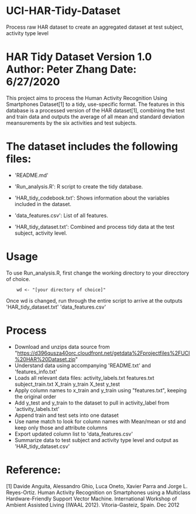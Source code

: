 # UCI-HAR-Tidy-Dataset
Process raw HAR dataset to create an aggregated dataset at test subject, activity type level

HAR Tidy Dataset
Version 1.0
Author: Peter Zhang
Date: 6/27/2020
====================

This project aims to process the Human Activity Recognition Using Smartphones Dataset[1] to a tidy, use-specific format. The features in this database is a processed version of the HAR dataset[1], combining the test and train data and outputs the average of all mean and standard deviation meansurements by the six activities and test subjects.


The dataset includes the following files:
=========================================

- 'README.md'

- 'Run_analysis.R': R script to create the tidy database.

- 'HAR_tidy_codebook.txt': Shows information about the variables included in the dataset.

- 'data_features.csv': List of all features.

- 'HAR_tidy_dataset.txt': Combined and process tidy data at the test subject, activity level.


Usage
=====

To use Run_analysis.R, first change the working directory to your direcctory of choice.
		
		wd <- "[your directory of choice]"

Once wd is changed, run through the entire script to arrive at the outputs
		'HAR_tidy_dataset.txt'
		'data_features.csv'


Process 
=======
- Download and unzips data source from "https://d396qusza40orc.cloudfront.net/getdata%2Fprojectfiles%2FUCI%20HAR%20Dataset.zip"
- Understand data using accompanying 'README.txt' and 'features_info.txt'
- Loads all relevant data files:
	activity_labels.txt
	features.txt
	subject_train.txt
	X_train
	y_train
	X_test
	y_test
- Apply column names to x_train and y_train using "features.txt", keeping the original order
- Add y_test and y_train to the dataset to pull in activity_label from 'activity_labels.txt'
- Append train and test sets into one dataset
- Use name match to look for column names with Mean/mean or std and keep only those and attribute columns
- Export updated column list to 'data_features.csv'
- Summarize data to test subject and activity type level and output as 'HAR_tidy_dataset.csv'


Reference:
========
[1] Davide Anguita, Alessandro Ghio, Luca Oneto, Xavier Parra and Jorge L. Reyes-Ortiz. Human Activity Recognition on Smartphones using a Multiclass Hardware-Friendly Support Vector Machine. International Workshop of Ambient Assisted Living (IWAAL 2012). Vitoria-Gasteiz, Spain. Dec 2012
